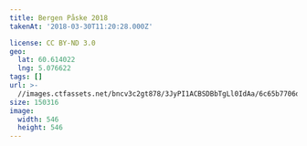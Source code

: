 ```yaml
---
title: Bergen Påske 2018
takenAt: '2018-03-30T11:20:28.000Z'

license: CC BY-ND 3.0
geo:
  lat: 60.614022
  lng: 5.076622
tags: []
url: >-
  //images.ctfassets.net/bncv3c2gt878/3JyPI1ACBSDBbTgLl0IdAa/6c65b7706dcbd5f8910fe8c662e10309/bergen-pske-2018_41134507332_o
size: 150316
image:
  width: 546
  height: 546
---
```

